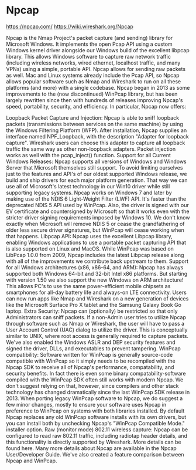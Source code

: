 # Npcap

https://npcap.com/
https://wiki.wireshark.org/Npcap



Npcap is the Nmap Project's packet capture (and sending) library for Microsoft Windows. It implements the open Pcap API using a custom Windows kernel driver alongside our Windows build of the excellent libpcap library. This allows Windows software to capture raw network traffic (including wireless networks, wired ethernet, localhost traffic, and many VPNs) using a simple, portable API. Npcap allows for sending raw packets as well. Mac and Linux systems already include the Pcap API, so Npcap allows popular software such as Nmap and Wireshark to run on all these platforms (and more) with a single codebase. Npcap began in 2013 as some improvements to the (now discontinued) WinPcap library, but has been largely rewritten since then with hundreds of releases improving Npcap's speed, portability, security, and efficiency. In particular, Npcap now offers:

Loopback Packet Capture and Injection: Npcap is able to sniff loopback packets (transmissions between services on the same machine) by using the Windows Filtering Platform (WFP). After installation, Npcap supplies an interface named NPF_Loopback, with the description "Adapter for loopback capture". Wireshark users can choose this adapter to capture all loopback traffic the same way as other non-loopback adapters. Packet injection works as well with the pcap_inject() function.
Support for all Current Windows Releases: Npcap supports all versions of Windows and Windows Server that Microsoft themselves still support. To avoid limiting ourselves just to the features and API's of our oldest supported Windows release, we build and ship drivers for each major platform generation. That way we can use all of Microsoft's latest technology in our Win10 driver while still supporting legacy systems. Npcap works on Windows 7 and later by making use of the NDIS 6 Light-Weight Filter (LWF) API. It's faster than the deprecated NDIS 5 API used by WinPcap. Also, the driver is signed with our EV certificate and countersigned by Microsoft so that it works even with the stricter driver signing requirements imposed by Windows 10. We don't know exactly when Microsoft will remove NDIS 5 or cease the grandfathering of older less secure driver signatures, but WinPcap will cease working when that happens.
Libpcap API: Npcap uses the excellent Libpcap library, enabling Windows applications to use a portable packet capturing API that is also supported on Linux and MacOS. While WinPcap was based on LibPcap 1.0.0 from 2009, Npcap includes the latest Libpcap release along with all of the improvements we contribute back upstream to them.
Support for all Windows architectures (x86, x86-64, and ARM): Npcap has always supported both Windows 64-bit and 32-bit Intel x86 platforms. But starting with version 1.50 we also support the new Windows on ARM architecture! This allows PC's to use the same power-efficient mobile chipsets as smartphones for all-day battery life and always-on LTE connectivity. Users can now run apps like Nmap and Wireshark on a new generation of devices like the Microsoft Surface Pro X tablet and the Samsung Galaxy Book Go laptop.
Extra Security: Npcap can (optionally) be restricted so that only Administrators can sniff packets. If a non-Admin user tries to utilize Npcap through software such as Nmap or Wireshark, the user will have to pass a User Account Control (UAC) dialog to utilize the driver. This is conceptually similar to UNIX, where root access is generally required to capture packets. We've also enabled the Windows ASLR and DEP security features and signed the driver, DLLs, and executables to prevent tampering.
WinPcap compatibility: Software written for WinPcap is generally source-code compatible with WinPcap so it simply needs to be recompiled with the Npcap SDK to receive all of Npcap's performance, compatability, and security benefits. In fact there is even some binary compatability-software compiled with the WinPcap SDK often still works with modern Npcap. We don't suggest relying on that, however, since compilers and other stack technology has changed dramatically since the last WinPcap SDK release in 2013. When porting legacy WinPcap software to Npcap, we do suggest a few minor changes, mostly to ensure your software uses Npcap in preference to WinPcap on systems with both libraries installed. By default Npcap replaces any old WinPcap software installs with its own drivers, but you can install both by unchecking Npcap's "WinPcap Compatible Mode." installer option.
Raw (monitor mode) 802.11 wireless capture: Npcap can be configured to read raw 802.11 traffic, including radiotap header details, and this functionality is directly supported by Wireshark. More details can be found here.
Many more details about Npcap are available in the Npcap User/Developer Guide. We've also created a feature comparison between Npcap and WinPcap.
